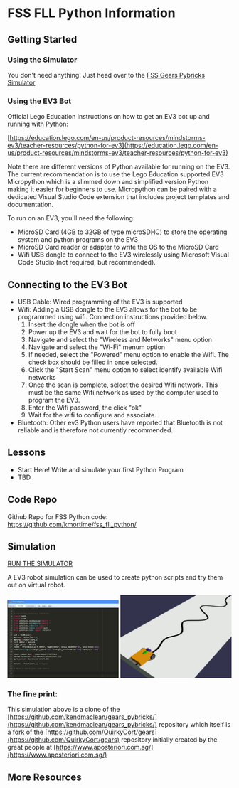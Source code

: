 # FSS FLL Python Information
## Getting Started
### Using the Simulator
You don't need anything!  Just head over to the [FSS Gears Pybricks Simulator](https://kmortime.github.io/fss_fll_python/gears_pybricks/public/)
### Using the EV3 Bot
Official Lego Education instructions on how to get an EV3 bot up and running with Python: 

[https://education.lego.com/en-us/product-resources/mindstorms-ev3/teacher-resources/python-for-ev3](https://education.lego.com/en-us/product-resources/mindstorms-ev3/teacher-resources/python-for-ev3)

Note there are different versions of Python available for running on the EV3.  The current recommendation is to use the Lego Education supported EV3 Micropython which is a slimmed down and simplified version Python making it easier for beginners to use.  Micropython can be paired with a dedicated Visual Studio Code extension that includes project templates and documentation.

To run on an EV3, you'll need the following:
- MicroSD Card (4GB to 32GB of type microSDHC) to store the operating system and python programs on the EV3
- MicroSD Card reader or adapter to write the OS to the MicroSD Card
- Wifi USB dongle to connect to the EV3 wirelessly using Microsoft Visual Code Studio (not required, but recommended).  
## Connecting to the EV3 Bot
<ul>
  <li>USB Cable: Wired programming of the EV3 is supported
  <li> Wifi: Adding a USB dongle to the EV3 allows for the bot to be programmed using wifi.  Connection instructions provided below.
  <ol>
    <li> Insert the dongle when the bot is off 
    <li> Power up the EV3 and wait for the bot to fully boot
    <li> Navigate and select the "Wireless and Networks" menu option
    <li> Navigate and select the "Wi-Fi" menum option
    <li> If needed, select the "Powered" menu option to enable the Wifi.  The check box should be filled in once selected.
    <li> Click the "Start Scan" menu option to select identify available Wifi networks
    <li> Once the scan is complete, select the desired Wifi network.  This must be the same Wifi network as used by the computer used to program the EV3.
    <li> Enter the Wifi password, the click "ok"
    <li> Wait for the wifi to configure and associate.
  </ol>
<li> Bluetooth: Other ev3 Python users have reported that Bluetooth is not reliable and is therefore not currently recommended.
</ul>

## Lessons
- Start Here! Write and simulate your first Python Program
- TBD
## Code Repo
Github Repo for FSS Python code:
https://github.com/kmortime/fss_fll_python/
## Simulation
[RUN THE SIMULATOR](https://kmortime.github.io/fss_fll_python/gears_pybricks/public/)

A EV3 robot simulation can be used to create python scripts and try them out on virtual robot.

<img src="./gears_pybricks/simulation_program.JPG" width="250">
<img src="./gears_pybricks/simulator_word.JPG" width="250">

### The fine print:
This simulation above is a clone of the [https://github.com/kendmaclean/gears_pybricks/](https://github.com/kendmaclean/gears_pybricks/) repository which itself is a fork of the [https://github.com/QuirkyCort/gears](https://github.com/QuirkyCort/gears) repository initially created by the great people at [https://www.aposteriori.com.sg/](https://www.aposteriori.com.sg/)
## More Resources
